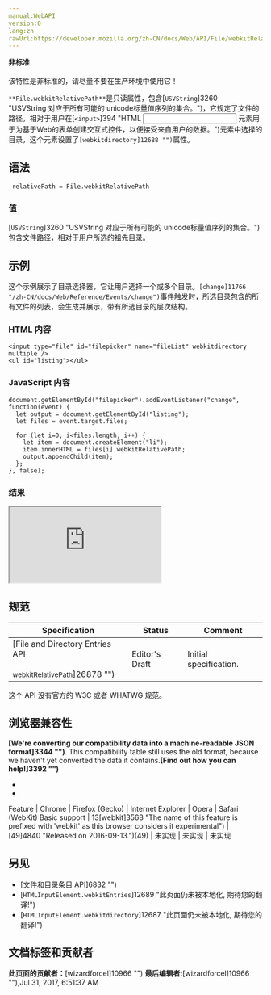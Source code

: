```yaml
---
manual:WebAPI
version:0
lang:zh
rawUrl:https://developer.mozilla.org/zh-CN/docs/Web/API/File/webkitRelativePath
---
```






**非标准**<br></br>该特性是非标准的，请尽量不要在生产环境中使用它！




`**File.webkitRelativePath**`是只读属性，包含[`USVString`]3260 "USVString 对应于所有可能的 unicode标量值序列的集合。")，它规定了文件的路径，相对于用户在[`<input>`]394 "HTML <input> 元素用于为基于Web的表单创建交互式控件，以便接受来自用户的数据。")元素中选择的目录，这个元素设置了`[webkitdirectory]12688 "")`属性。


## 语法<a name="语法"></a>

```
 relativePath = File.webkitRelativePath
```

### 值<a name="值"></a>


[`USVString`]3260 "USVString 对应于所有可能的 unicode标量值序列的集合。")包含文件路径，相对于用户所选的祖先目录。


## 示例<a name="Example"></a>


这个示例展示了目录选择器，它让用户选择一个或多个目录。`[change]11766 "/zh-CN/docs/Web/Reference/Events/change")`事件触发时，所选目录包含的所有文件的列表，会生成并展示，带有所选目录的层次结构。


### HTML 内容<a name="HTML_内容"></a>

```
<input type="file" id="filepicker" name="fileList" webkitdirectory multiple />
<ul id="listing"></ul>
```

### JavaScript 内容<a name="JavaScript_内容"></a>

```
document.getElementById("filepicker").addEventListener("change", function(event) {
  let output = document.getElementById("listing");
  let files = event.target.files;

  for (let i=0; i<files.length; i++) {
    let item = document.createElement("li");
    item.innerHTML = files[i].webkitRelativePath;
    output.appendChild(item);
  };
}, false);
```

### 结果<a name="结果"></a>


<iframe src='https://mdn.mozillademos.org/zh-CN/docs/Web/API/File/webkitRelativePath$samples/Example?revision=1279875' width='null' height='null'></iframe>



## 规范<a name="规范"></a>

Specification | Status | Comment 
 ---  |  ---  |  ---  | 
[File and Directory Entries API<br></br><small>webkitRelativePath</small>]26878 "") | Editor&#39;s Draft | Initial specification. 



这个 API 没有官方的 W3C 或者 WHATWG 规范。


## 浏览器兼容性<a name="Browser_compatibility"></a>


**[We&#39;re converting our compatibility data into a machine-readable JSON format]3344 "")**. This compatibility table still uses the old format, because we haven&#39;t yet converted the data it contains.**[Find out how you can help!]3392 "")**


* 
* 

Feature | Chrome | Firefox (Gecko) | Internet Explorer | Opera | Safari (WebKit) 
Basic support | 13[webkit]3568 "The name of this feature is prefixed with 'webkit' as this browser considers it experimental") | [49]4840 "Released on 2016-09-13.")(49) | 未实现 | 未实现 | 未实现 




## 另见<a name="另见"></a>

* [文件和目录条目 API]6832 "")
* [`HTMLInputElement.webkitEntries`]12689 "此页面仍未被本地化, 期待您的翻译!")
* [`HTMLInputElement.webkitdirectory`]12687 "此页面仍未被本地化, 期待您的翻译!")



## 文档标签和贡献者
**此页面的贡献者：**[wizardforcel]10966 "")
**最后编辑者:**[wizardforcel]10966 ""),<time>Jul 31, 2017, 6:51:37 AM</time>


